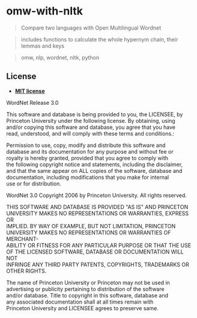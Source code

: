 # omw-with-nltk

> Compare two languages with Open Multilingual Wordnet

> includes functions to calculate the whole hypernym chain, their lemmas and keys

> omw, nlp, wordnet, nltk, python


## License

- **[MIT license](http://opensource.org/licenses/mit-license.php)**

WordNet Release 3.0

This software and database is being provided to you, the LICENSEE, by  
Princeton University under the following license.  By obtaining, using  
and/or copying this software and database, you agree that you have  
read, understood, and will comply with these terms and conditions.:  
  
Permission to use, copy, modify and distribute this software and  
database and its documentation for any purpose and without fee or  
royalty is hereby granted, provided that you agree to comply with  
the following copyright notice and statements, including the disclaimer,  
and that the same appear on ALL copies of the software, database and  
documentation, including modifications that you make for internal  
use or for distribution.  
  
WordNet 3.0 Copyright 2006 by Princeton University.  All rights reserved.  
  
THIS SOFTWARE AND DATABASE IS PROVIDED "AS IS" AND PRINCETON  
UNIVERSITY MAKES NO REPRESENTATIONS OR WARRANTIES, EXPRESS OR  
IMPLIED.  BY WAY OF EXAMPLE, BUT NOT LIMITATION, PRINCETON  
UNIVERSITY MAKES NO REPRESENTATIONS OR WARRANTIES OF MERCHANT-  
ABILITY OR FITNESS FOR ANY PARTICULAR PURPOSE OR THAT THE USE  
OF THE LICENSED SOFTWARE, DATABASE OR DOCUMENTATION WILL NOT  
INFRINGE ANY THIRD PARTY PATENTS, COPYRIGHTS, TRADEMARKS OR  
OTHER RIGHTS.  
  
The name of Princeton University or Princeton may not be used in  
advertising or publicity pertaining to distribution of the software  
and/or database.  Title to copyright in this software, database and  
any associated documentation shall at all times remain with  
Princeton University and LICENSEE agrees to preserve same.  